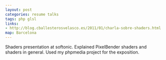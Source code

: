```yaml
---
layout: post
categories: resume talks
tags: php glsl
links:
- http://blog.cballesterosvelasco.es/2011/01/charla-sobre-shaders.html
map: Barcelona
---
```


Shaders presentation at softonic. Explained PixelBender shaders and shaders in general. Used my phpmedia project for the exposition.


